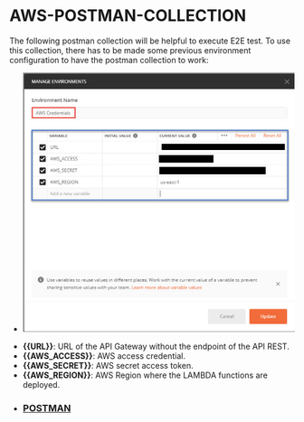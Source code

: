 # AWS-POSTMAN-COLLECTION

The following postman collection will be helpful to execute E2E test. To use this collection, there has to be made some previous environment configuration to have the postman collection to work:

  * ![E2E Configuration](https://github.com/Gabriel-Acevedo/tfm-aws/blob/master/documentation/images/postman/environmentConfig.jpg)


  - **{{URL}}**: URL of the API Gateway without the endpoint of the API REST.
  - **{{AWS_ACCESS}}**: AWS access credential. 
  - **{{AWS_SECRET}}**: AWS secret access token.
  - **{{AWS_REGION}}**: AWS Region where the LAMBDA functions are deployed.

  * ### [POSTMAN](https://github.com/Gabriel-Acevedo/tfm-aws/blob/master/documentation/AWS/TFM-AWS-LAMBDAS.postman_collection%20v2.0.0.json)